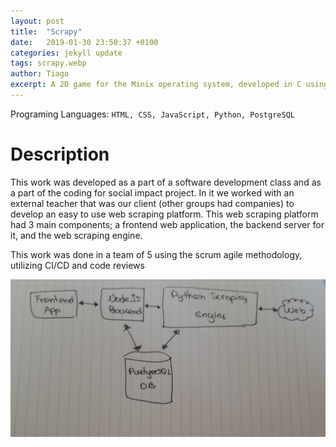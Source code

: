 ```yaml
---
layout: post
title:  "Scrapy"
date:   2019-01-30 23:50:37 +0100
categories: jekyll update
tags: scrapy.webp
author: Tiago
excerpt: A 2D game for the Minix operating system, developed in C using only the C standard library and Minix's OS API.
---
```


Programing Languages: `HTML, CSS, JavaScript, Python, PostgreSQL`

# Description

This work was developed as a part of a software development class and as a part of the coding for social impact project. In it we worked with an external teacher that was our client (other groups had companies) to develop an easy to use web scraping platform. This web scraping platform had 3 main components; a frontend web application, the backend server for it, and the web scraping engine.

This work was done in a team of 5 using the scrum agile methodology, utilizing CI/CD and code reviews

<div class="row"><div class="mx-auto">
<img class="img-fluid" src="/images/scrapy_diag.jpg">
</div></div>

<br>